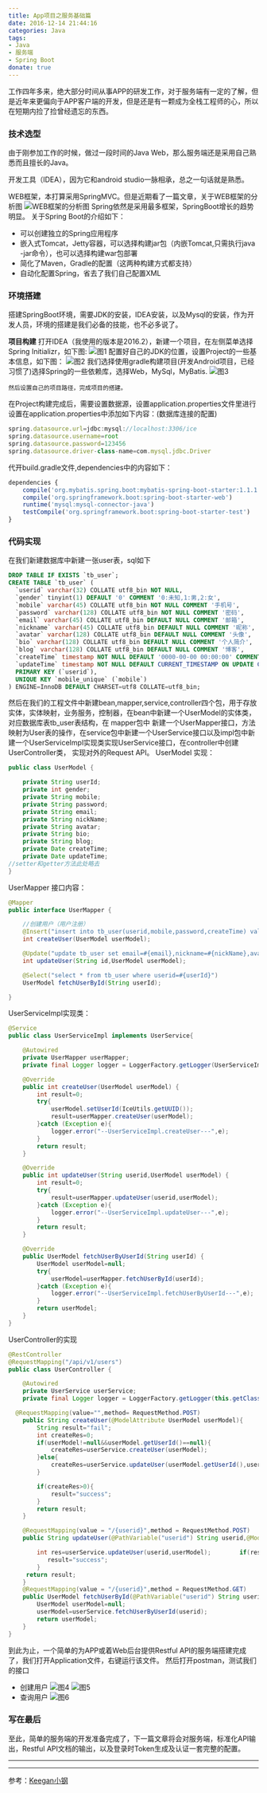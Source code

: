 ```yaml
---
title: App项目之服务基础篇
date: 2016-12-14 21:44:16
categories: Java
tags: 
- Java 
- 服务端
- Spring Boot
donate: true
---
```

工作四年多来，绝大部分时间从事APP的研发工作，对于服务端有一定的了解，但是近年来更偏向于APP客户端的开发，但是还是有一颗成为全栈工程师的心，所以在短期内捡了捡曾经遗忘的东西。
 
 
### **技术选型**
 由于刚参加工作的时候，做过一段时间的Java Web，那么服务端还是采用自己熟悉而且擅长的Java。

 开发工具（IDEA），因为它和android studio一脉相承，总之一句话就是熟悉。

 WEB框架，本打算采用SpringMVC。但是近期看了一篇文章，关于WEB框架的分析图
 ![WEB框架的分析图](https://icefire.me/images/12-10-57.jpg) 
 Spring依然是采用最多框架，SpringBoot增长的趋势明显。
 关于Spring Boot的介绍如下：
 * 可以创建独立的Spring应用程序
 * 嵌入式Tomcat，Jetty容器，可以选择构建jar包（内嵌Tomcat,只需执行java -jar命令），也可以选择构建war包部署
 * 简化了Maven，Gradle的配置（这两种构建方式都支持）
 * 自动化配置Spring，省去了我们自己配置XML

### **环境搭建**
 搭建SpringBoot环境，需要JDK的安装，IDEA安装，以及Mysql的安装，作为开发人员，环境的搭建是我们必备的技能，也不必多说了。
 
**项目构建**
 打开IDEA（我使用的版本是2016.2），新建一个项目，在左侧菜单选择Spring Initializr，如下图:
  ![图1](https://icefire.me/images/2016-12-10-1.png) 
 配置好自己的JDK的位置，设置Project的一些基本信息，如下图：
  ![图2](https://icefire.me/images/2016-12-10-2.png) 
 我们选择使用gradle构建项目(开发Android项目，已经习惯了)选择Spring的一些依赖库，选择Web，MySql，MyBatis.
  ![图3](https://icefire.me/images/2016-12-10-3.png) 
	
	然后设置自己的项目路径，完成项目的搭建。
在Project构建完成后，需要设置数据源，设置application.properties文件里进行设置在application.properties中添加如下内容：(数据库连接的配置)
```js
spring.datasource.url=jdbc:mysql://localhost:3306/ice
spring.datasource.username=root
spring.datasource.password=123456
spring.datasource.driver-class-name=com.mysql.jdbc.Driver
```

代开build.gradle文件,dependencies中的内容如下：
```js
dependencies {
	compile('org.mybatis.spring.boot:mybatis-spring-boot-starter:1.1.1')
	compile('org.springframework.boot:spring-boot-starter-web')
	runtime('mysql:mysql-connector-java')
	testCompile('org.springframework.boot:spring-boot-starter-test')
}
```

### **代码实现**

在我们新建数据库中新建一张user表，sql如下
```sql
DROP TABLE IF EXISTS `tb_user`;
CREATE TABLE `tb_user` (
  `userid` varchar(32) COLLATE utf8_bin NOT NULL,
  `gender` tinyint(1) DEFAULT '0' COMMENT '0:未知,1:男,2:女',
  `mobile` varchar(45) COLLATE utf8_bin NOT NULL COMMENT '手机号',
  `password` varchar(128) COLLATE utf8_bin NOT NULL COMMENT '密码',
  `email` varchar(45) COLLATE utf8_bin DEFAULT NULL COMMENT '邮箱',
  `nickname` varchar(45) COLLATE utf8_bin DEFAULT NULL COMMENT '昵称',
  `avatar` varchar(128) COLLATE utf8_bin DEFAULT NULL COMMENT '头像',
  `bio` varchar(128) COLLATE utf8_bin DEFAULT NULL COMMENT '个人简介',
  `blog` varchar(128) COLLATE utf8_bin DEFAULT NULL COMMENT '博客',
  `createTime` timestamp NOT NULL DEFAULT '0000-00-00 00:00:00' COMMENT '创建时间',
  `updateTime` timestamp NOT NULL DEFAULT CURRENT_TIMESTAMP ON UPDATE CURRENT_TIMESTAMP COMMENT '更新时间',
  PRIMARY KEY (`userid`),
  UNIQUE KEY `mobile_unique` (`mobile`)
) ENGINE=InnoDB DEFAULT CHARSET=utf8 COLLATE=utf8_bin;
```

然后在我们的工程文件中新建bean,mapper,service,controller四个包，用于存放实体，实体映射，业务服务，控制器，在bean中新建一个UserModel的实体类，对应数据库表tb_user表结构，在 mapper包中
新建一个UserMapper接口，方法映射为User表的操作，在service包中新建一个UserService接口以及impl包中新建一个UserServiceImpl实现类实现UserService接口，在controller中创建UserController类，
实现对外的Request API。
UserModel 实现：
```java
public class UserModel {

    private String userId;
    private int gender;
    private String mobile;
    private String password;
    private String email;
    private String nickName;
    private String avatar;
    private String bio;
    private String blog;
    private Date createTime;
    private Date updateTime;
//setter和getter方法此处略去
}
```
UserMapper 接口内容：
```java
@Mapper
public interface UserMapper {

    //创建用户（用户注册）
    @Insert("insert into tb_user(userid,mobile,password,createTime) value(#{userId},#{mobile},#{password},null)")
    int createUser(UserModel userModel);

    @Update("update tb_user set email=#{email},nickname=#{nickName},avatar=#{avatar},bio=#{bio},blog=#{blog} where userid=#{id}")
    int updateUser(String id,UserModel userModel);

    @Select("select * from tb_user where userid=#{userId}")
    UserModel fetchUserById(String userId);

}
```

UserServiceImpl实现类：
```java
@Service
public class UserServiceImpl implements UserService{

    @Autowired
    private UserMapper userMapper;
    private final Logger logger = LoggerFactory.getLogger(UserServiceImpl.this.getClass());

    @Override
    public int createUser(UserModel userModel) {
        int result=0;
        try{
            userModel.setUserId(IceUtils.getUUID());
            result=userMapper.createUser(userModel);
        }catch (Exception e){
            logger.error("--UserServiceImpl.createUser---",e);
        }
        return result;
    }

    @Override
    public int updateUser(String userid,UserModel userModel) {
        int result=0;
        try{
            result=userMapper.updateUser(userid,userModel);
        }catch (Exception e){
            logger.error("--UserServiceImpl.updateUser---",e);
        }
        return result;
    }

    @Override
    public UserModel fetchUserByUserId(String userId) {
        UserModel userModel=null;
        try{
            userModel=userMapper.fetchUserById(userId);
        }catch (Exception e){
            logger.error("--UserServiceImpl.fetchUserByUserId---",e);
        }
        return userModel;
    }
}
```
UserController的实现
```java
@RestController
@RequestMapping("/api/v1/users")
public class UserController {

    @Autowired
    private UserService userService;
    private final Logger logger = LoggerFactory.getLogger(this.getClass());

  @RequestMapping(value="",method= RequestMethod.POST)
    public String createUser(@ModelAttribute UserModel userModel){
        String result="fail";
        int createRes=0;
        if(userModel!=null&&userModel.getUserId()==null){
            createRes=userService.createUser(userModel);
        }else{
            createRes=userService.updateUser(userModel.getUserId(),userModel);
        }

        if(createRes>0){
            result="success";
        }
        return result;
    }

    @RequestMapping(value = "/{userid}",method = RequestMethod.POST)
    public String updateUser(@PathVariable("userid") String userid,@ModelAttribute UserModel userModel){

        int res=userService.updateUser(userid,userModel);        if(res>0){
           result="success";
        }
     return result;
    }
    @RequestMapping(value = "/{userid}",method = RequestMethod.GET)
    public UserModel fetchUserById(@PathVariable("userid") String userid){
        UserModel userModel=null;
        userModel=userService.fetchUserByUserId(userid);
        return userModel;
    }
}
```

到此为止，一个简单的为APP或着Web后台提供Restful API的服务端搭建完成了，我们打开Application文件，右键运行该文件。
然后打开postman，测试我们的接口
* 创建用户
 ![图4](https://icefire.me/images/2016-12-11-2.jpg) 
 ![图5](https://icefire.me/images/2016-12-11-3.jpg) 
* 查询用户
 ![图6](https://icefire.me/images/2016-12-11-4.jpg) 

### **写在最后**
至此，简单的服务端的开发准备完成了，下一篇文章将会对服务端，标准化API输出，Restful API文档的输出，以及登录时Token生成及认证一套完整的配置。

----

*****************
参考：[Keegan小钢](https://keeganlee.me/)
